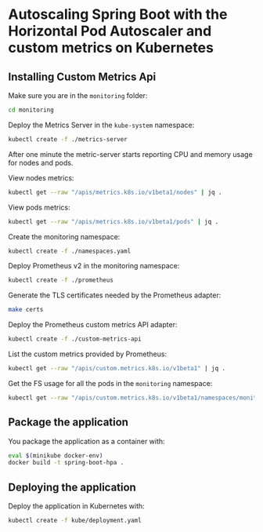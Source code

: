 # Autoscaling Spring Boot with the Horizontal Pod Autoscaler and custom metrics on Kubernetes

## Installing Custom Metrics Api

Make sure you are in the `monitoring` folder:

```bash
cd monitoring
```

Deploy the Metrics Server in the `kube-system` namespace:

```bash
kubectl create -f ./metrics-server
```

After one minute the metric-server starts reporting CPU and memory usage for nodes and pods.

View nodes metrics:

```bash
kubectl get --raw "/apis/metrics.k8s.io/v1beta1/nodes" | jq .
```

View pods metrics:

```bash
kubectl get --raw "/apis/metrics.k8s.io/v1beta1/pods" | jq .
```

Create the monitoring namespace:

```bash
kubectl create -f ./namespaces.yaml
```

Deploy Prometheus v2 in the monitoring namespace:

```bash
kubectl create -f ./prometheus
```

Generate the TLS certificates needed by the Prometheus adapter:

```bash
make certs
```

Deploy the Prometheus custom metrics API adapter:

```bash
kubectl create -f ./custom-metrics-api
```

List the custom metrics provided by Prometheus:

```bash
kubectl get --raw "/apis/custom.metrics.k8s.io/v1beta1" | jq .
```

Get the FS usage for all the pods in the `monitoring` namespace:

```bash
kubectl get --raw "/apis/custom.metrics.k8s.io/v1beta1/namespaces/monitoring/pods/*/fs_usage_bytes" | jq .
```

## Package the application

You package the application as a container with:

```bash
eval $(minikube docker-env)
docker build -t spring-boot-hpa .
```

## Deploying the application

Deploy the application in Kubernetes with:

```bash
kubectl create -f kube/deployment.yaml
```